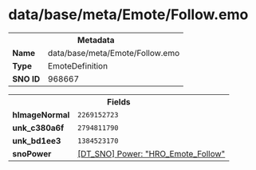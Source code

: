 <h1>data/base/meta/Emote/Follow.emo</h1><table><tr><th colspan="100%">Metadata</th></tr><tr><td><b>Name</b></td><td>data/base/meta/Emote/Follow.emo</td></tr><tr><td><b>Type</b></td><td>EmoteDefinition</td></tr><tr><td><b>SNO ID</b></td><td>968667</td></tr></table>

<table><tr><th colspan="100%">Fields</th></tr><tr><td><b>hImageNormal</b></td><td><code>2269152723</code></td></tr><tr><td><b>unk_c380a6f</b></td><td><code>2794811790</code></td></tr><tr><td><b>unk_bd1ee3</b></td><td><code>1384523170</code></td></tr><tr><td><b>snoPower</b></td><td><a href="..\Power\HRO_Emote_Follow.pow.md">[DT_SNO] Power: "HRO_Emote_Follow"</a></td></tr></table>

